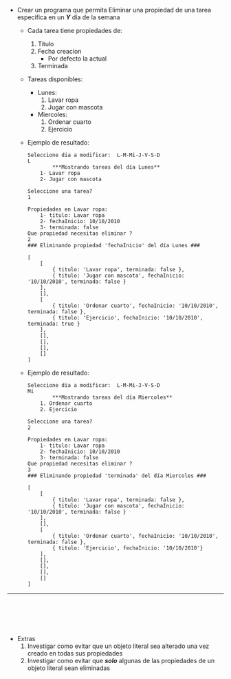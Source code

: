 - Crear un programa que permita Eliminar una propiedad de una tarea especifica en un **_Y_** día de la semana

    - Cada tarea tiene propiedades de:
        1. Titulo
        1. Fecha creacion
            - Por defecto la actual
        1. Terminada

    - Tareas disponibles:
        - Lunes:
            1. Lavar ropa
            1. Jugar con mascota
        - Miercoles:
            1. Ordenar cuarto
            1. Ejercicio
            
    - Ejemplo de resultado:
        ```
        Seleccione dia a modificar:  L-M-Mi-J-V-S-D
        L
                ***Mostrando tareas del día Lunes**
            1- Lavar ropa
            2- Jugar con mascota
        
        Seleccione una tarea?
        1

        Propiedades en Lavar ropa:
            1- titulo: Lavar ropa
            2- fechaInicio: 10/10/2010
            3- terminada: false
        Que propiedad necesitas eliminar ?
        2   
        ### Eliminando propiedad 'fechaInicio' del día Lunes ###

        [
            [
                { titulo: 'Lavar ropa', terminada: false },
                { titulo: 'Jugar con mascota', fechaInicio: '10/10/2010', terminada: false }
            ],
            [],
            [
                { titulo: 'Ordenar cuarto', fechaInicio: '10/10/2010', terminada: false },
                { titulo: 'Ejercicio', fechaInicio: '10/10/2010', terminada: true }
            ],
            [],
            [],
            [],
            []
        ]

        ``` 
    - Ejemplo de resultado:
        ```
        Seleccione dia a modificar:  L-M-Mi-J-V-S-D
        Mi
                ***Mostrando tareas del día Miercoles**
            1. Ordenar cuarto
            2. Ejercicio
        
        Seleccione una tarea?
        2

        Propiedades en Lavar ropa:
            1- titulo: Lavar ropa
            2- fechaInicio: 10/10/2010
            3- terminada: false
        Que propiedad necesitas eliminar ?
        3   
        ### Eliminando propiedad 'terminada' del día Miercoles ###

        [
            [
                { titulo: 'Lavar ropa', terminada: false },
                { titulo: 'Jugar con mascota', fechaInicio: '10/10/2010', terminada: false }
            ],
            [],
            [
                { titulo: 'Ordenar cuarto', fechaInicio: '10/10/2010', terminada: false },
                { titulo: 'Ejercicio', fechaInicio: '10/10/2010'}
            ],
            [],
            [],
            [],
            []
        ]

        ``` 

---

<br>
<br>
<br>
<br>

- Extras
    1. Investigar como evitar que un objeto literal sea alterado una vez creado en todas sus propiedades
    1. Investigar como evitar que _**solo**_ algunas de las propiedades de un objeto literal sean eliminadas